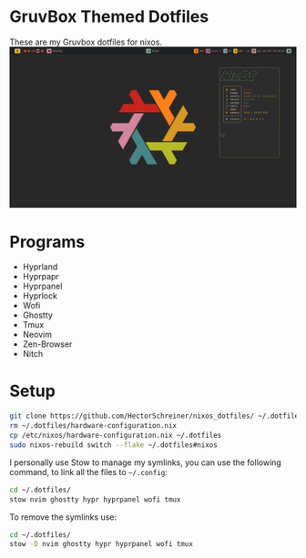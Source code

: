 # GruvBox Themed Dotfiles
These are my Gruvbox dotfiles for nixos. 
![Gruvbox](screenshots/desktop.png)

# Programs
- Hyprland
- Hyprpapr
- Hyprpanel
- Hyprlock
- Wofi
- Ghostty
- Tmux
- Neovim
- Zen-Browser
- Nitch

# Setup
```bash
git clone https://github.com/HectorSchreiner/nixos_dotfiles/ ~/.dotfiles
rm ~/.dotfiles/hardware-configuration.nix
cp /etc/nixos/hardware-configuration.nix ~/.dotfiles
sudo nixos-rebuild switch --flake ~/.dotfiles#nixos
```
I personally use Stow to manage my symlinks, you can use the following command, to link all the files to `~/.config`:
```bash
cd ~/.dotfiles/
stow nvim ghostty hypr hyprpanel wofi tmux
```

To remove the symlinks use:
```bash
cd ~/.dotfiles/
stow -D nvim ghostty hypr hyprpanel wofi tmux
```

